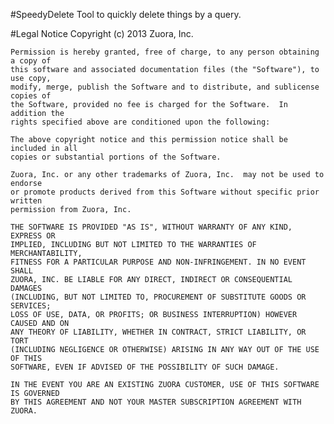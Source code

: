 #SpeedyDelete
	Tool to quickly delete things by a query.

#Legal Notice
  	Copyright (c) 2013 Zuora, Inc.
	
	Permission is hereby granted, free of charge, to any person obtaining a copy of 
	this software and associated documentation files (the "Software"), to use copy, 
	modify, merge, publish the Software and to distribute, and sublicense copies of 
	the Software, provided no fee is charged for the Software.  In addition the
	rights specified above are conditioned upon the following:
	
	The above copyright notice and this permission notice shall be included in all
	copies or substantial portions of the Software.
	
	Zuora, Inc. or any other trademarks of Zuora, Inc.  may not be used to endorse
	or promote products derived from this Software without specific prior written
	permission from Zuora, Inc.
	
	THE SOFTWARE IS PROVIDED "AS IS", WITHOUT WARRANTY OF ANY KIND, EXPRESS OR
	IMPLIED, INCLUDING BUT NOT LIMITED TO THE WARRANTIES OF MERCHANTABILITY,
	FITNESS FOR A PARTICULAR PURPOSE AND NON-INFRINGEMENT. IN NO EVENT SHALL
	ZUORA, INC. BE LIABLE FOR ANY DIRECT, INDIRECT OR CONSEQUENTIAL DAMAGES
	(INCLUDING, BUT NOT LIMITED TO, PROCUREMENT OF SUBSTITUTE GOODS OR SERVICES;
	LOSS OF USE, DATA, OR PROFITS; OR BUSINESS INTERRUPTION) HOWEVER CAUSED AND ON
	ANY THEORY OF LIABILITY, WHETHER IN CONTRACT, STRICT LIABILITY, OR TORT
	(INCLUDING NEGLIGENCE OR OTHERWISE) ARISING IN ANY WAY OUT OF THE USE OF THIS
	SOFTWARE, EVEN IF ADVISED OF THE POSSIBILITY OF SUCH DAMAGE.  
	
	IN THE EVENT YOU ARE AN EXISTING ZUORA CUSTOMER, USE OF THIS SOFTWARE IS GOVERNED
	BY THIS AGREEMENT AND NOT YOUR MASTER SUBSCRIPTION AGREEMENT WITH ZUORA.
